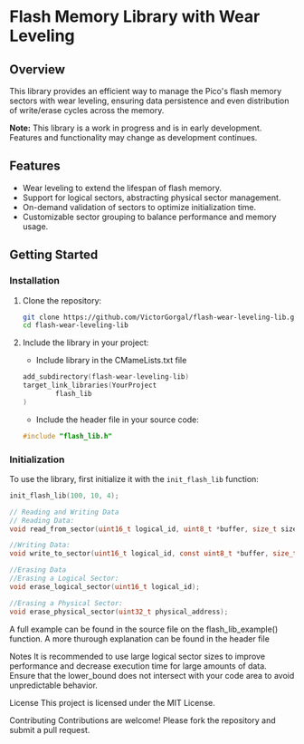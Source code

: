 # Flash Memory Library with Wear Leveling

## Overview

This library provides an efficient way to manage the Pico's flash memory sectors with wear leveling, ensuring data persistence and even distribution of write/erase cycles across the memory.

**Note:** This library is a work in progress and is in early development. Features and functionality may change as development continues.

## Features

- Wear leveling to extend the lifespan of flash memory.
- Support for logical sectors, abstracting physical sector management.
- On-demand validation of sectors to optimize initialization time.
- Customizable sector grouping to balance performance and memory usage.

## Getting Started
### Installation

1. Clone the repository:
    ```sh
    git clone https://github.com/VictorGorgal/flash-wear-leveling-lib.git
    cd flash-wear-leveling-lib
    ```

2. Include the library in your project:
    - Include library in the CMameLists.txt file
    ```c
    add_subdirectory(flash-wear-leveling-lib)
    target_link_libraries(YourProject
            flash_lib
    )
    ```
    - Include the header file in your source code:
    ```c
    #include "flash_lib.h"
    ```

### Initialization

To use the library, first initialize it with the `init_flash_lib` function:

```c
init_flash_lib(100, 10, 4);

// Reading and Writing Data
// Reading Data:
void read_from_sector(uint16_t logical_id, uint8_t *buffer, size_t size);

//Writing Data:
void write_to_sector(uint16_t logical_id, const uint8_t *buffer, size_t size);

//Erasing Data
//Erasing a Logical Sector:
void erase_logical_sector(uint16_t logical_id);

//Erasing a Physical Sector:
void erase_physical_sector(uint32_t physical_address);
```

A full example can be found in the source file on the flash_lib_example() function.
A more thurough explanation can be found in the header file

Notes
It is recommended to use large logical sector sizes to improve performance and decrease execution time for large amounts of data.
Ensure that the lower_bound does not intersect with your code area to avoid unpredictable behavior.


License
This project is licensed under the MIT License.

Contributing
Contributions are welcome! Please fork the repository and submit a pull request.
